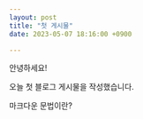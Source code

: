 ```yaml
---
layout: post
title: "첫 게시물"
date: 2023-05-07 18:16:00 +0900

---
```




안녕하세요!


오늘 첫 블로그 게시물을 작성했습니다.

마크다운 문법이란?